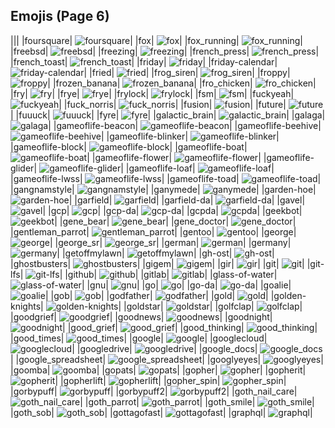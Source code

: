 
## Emojis (Page 6)
|||
|foursquare| ![foursquare](/output/foursquare.png)|
|fox| ![fox](/output/fox.gif)|
|fox_running| ![fox_running](/output/fox_running.gif)|
|freebsd| ![freebsd](/output/freebsd.png)|
|freezing| ![freezing](/output/freezing.png)|
|french_press| ![french_press](/output/french_press.png)|
|french_toast| ![french_toast](/output/french_toast.png)|
|friday| ![friday](/output/friday.jpg)|
|friday-calendar| ![friday-calendar](/output/friday-calendar.jpg)|
|fried| ![fried](/output/fried.jpg)|
|frog_siren| ![frog_siren](/output/frog_siren.gif)|
|froppy| ![froppy](/output/froppy.png)|
|frozen_banana| ![frozen_banana](/output/frozen_banana.png)|
|fro_chicken| ![fro_chicken](/output/fro_chicken.png)|
|fry| ![fry](/output/fry.png)|
|frye| ![frye](/output/frye.jpg)|
|frylock| ![frylock](/output/frylock.gif)|
|fsm| ![fsm](/output/fsm.gif)|
|fuckyeah| ![fuckyeah](/output/fuckyeah.png)|
|fuck_norris| ![fuck_norris](/output/fuck_norris.png)|
|fusion| ![fusion](/output/fusion)|
|future| ![future](/output/future.png)|
|fuuuck| ![fuuuck](/output/fuuuck.png)|
|fyre| ![fyre](/output/fyre.png)|
|galactic_brain| ![galactic_brain](/output/galactic_brain.png)|
|galaga| ![galaga](/output/galaga.png)|
|gameoflife-beacon| ![gameoflife-beacon](/output/gameoflife-beacon.gif)|
|gameoflife-beehive| ![gameoflife-beehive](/output/gameoflife-beehive.png)|
|gameoflife-blinker| ![gameoflife-blinker](/output/gameoflife-blinker.gif)|
|gameoflife-block| ![gameoflife-block](/output/gameoflife-block.png)|
|gameoflife-boat| ![gameoflife-boat](/output/gameoflife-boat.png)|
|gameoflife-flower| ![gameoflife-flower](/output/gameoflife-flower.png)|
|gameoflife-glider| ![gameoflife-glider](/output/gameoflife-glider.gif)|
|gameoflife-loaf| ![gameoflife-loaf](/output/gameoflife-loaf.png)|
|gameoflife-lwss| ![gameoflife-lwss](/output/gameoflife-lwss.gif)|
|gameoflife-toad| ![gameoflife-toad](/output/gameoflife-toad.gif)|
|gangnamstyle| ![gangnamstyle](/output/gangnamstyle.gif)|
|ganymede| ![ganymede](/output/ganymede.png)|
|garden-hoe| ![garden-hoe](/output/garden-hoe.jpg)|
|garfield| ![garfield](/output/garfield)|
|garfield-da| ![garfield-da](/output/garfield-da)|
|gavel| ![gavel](/output/gavel.png)|
|gcp| ![gcp](/output/gcp.png)|
|gcp-da| ![gcp-da](/output/gcp-da)|
|gcpda| ![gcpda](/output/gcpda.png)|
|geekbot| ![geekbot](/output/geekbot.png)|
|gene_bear| ![gene_bear](/output/gene_bear.png)|
|gene_doctor| ![gene_doctor](/output/gene_doctor.png)|
|gentleman_parrot| ![gentleman_parrot](/output/gentleman_parrot.gif)|
|gentoo| ![gentoo](/output/gentoo.png)|
|george| ![george](/output/george.jpg)|
|george_sr| ![george_sr](/output/george_sr.png)|
|german| ![german](/output/german.png)|
|germany| ![germany](/output/germany)|
|getoffmylawn| ![getoffmylawn](/output/getoffmylawn.jpg)|
|gh-ost| ![gh-ost](/output/gh-ost.png)|
|ghostbusters| ![ghostbusters](/output/ghostbusters.png)|
|gigem| ![gigem](/output/gigem.png)|
|gir| ![gir](/output/gir.gif)|
|git| ![git](/output/git)|
|git-lfs| ![git-lfs](/output/git-lfs.png)|
|github| ![github](/output/github.png)|
|gitlab| ![gitlab](/output/gitlab.png)|
|glass-of-water| ![glass-of-water](/output/glass-of-water.png)|
|gnu| ![gnu](/output/gnu.png)|
|go| ![go](/output/go)|
|go-da| ![go-da](/output/go-da.png)|
|goalie| ![goalie](/output/goalie.png)|
|gob| ![gob](/output/gob.jpg)|
|godfather| ![godfather](/output/godfather.png)|
|gold| ![gold](/output/gold.jpg)|
|golden-knights| ![golden-knights](/output/golden-knights.png)|
|goldstar| ![goldstar](/output/goldstar.png)|
|golfclap| ![golfclap](/output/golfclap.gif)|
|goodgrief| ![goodgrief](/output/goodgrief.png)|
|goodnews| ![goodnews](/output/goodnews.png)|
|goodnight| ![goodnight](/output/goodnight)|
|good_grief| ![good_grief](/output/good_grief.png)|
|good_thinking| ![good_thinking](/output/good_thinking.png)|
|good_times| ![good_times](/output/good_times.png)|
|google| ![google](/output/google.png)|
|googlecloud| ![googlecloud](/output/googlecloud.png)|
|googledrive| ![googledrive](/output/googledrive.png)|
|google_docs| ![google_docs](/output/google_docs.png)|
|google_spreadsheet| ![google_spreadsheet](/output/google_spreadsheet.png)|
|googlyeyes| ![googlyeyes](/output/googlyeyes.gif)|
|goomba| ![goomba](/output/goomba.gif)|
|gopats| ![gopats](/output/gopats.png)|
|gopher| ![gopher](/output/gopher.png)|
|gopherit| ![gopherit](/output/gopherit.gif)|
|gopherlift| ![gopherlift](/output/gopherlift.gif)|
|gopher_spin| ![gopher_spin](/output/gopher_spin.gif)|
|gorbypuff| ![gorbypuff](/output/gorbypuff.png)|
|gorbypuff2| ![gorbypuff2](/output/gorbypuff2.png)|
|goth_nail_care| ![goth_nail_care](/output/goth_nail_care.jpg)|
|goth_parrot| ![goth_parrot](/output/goth_parrot.gif)|
|goth_smile| ![goth_smile](/output/goth_smile.png)|
|goth_sob| ![goth_sob](/output/goth_sob.jpg)|
|gottagofast| ![gottagofast](/output/gottagofast)|
|graphql| ![graphql](/output/graphql.png)|